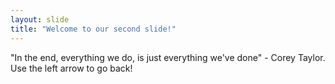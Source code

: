 ```yaml
---
layout: slide
title: "Welcome to our second slide!"
---
```

"In the end, everything we do, is just everything we've done" - Corey Taylor.
Use the left arrow to go back!
